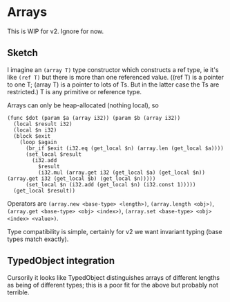 # Arrays

This is WIP for v2.  Ignore for now.

## Sketch

I imagine an `(array T)` type constructor which constructs a ref type, ie it's like `(ref T)`
but there is more than one referenced value.  ((ref T) is a pointer to one T; (array T) is
a pointer to lots of Ts.  But in the latter case the Ts are restricted.)  T is any primitive
or reference type.

Arrays can only be heap-allocated (nothing local), so

```
(func $dot (param $a (array i32)) (param $b (array i32))
  (local $result i32)
  (local $n i32)
  (block $exit
    (loop $again
      (br_if $exit (i32.eq (get_local $n) (array.len (get_local $a))))
      (set_local $result
        (i32.add
          $result
          (i32.mul (array.get i32 (get_local $a) (get_local $n)) (array.get i32 (get_local $b) (get_local $n)))))
      (set_local $n (i32.add (get_local $n) (i32.const 1)))))
  (get_local $result))
```

 Operators are `(array.new <base-type> <length>)`, `(array.length <obj>)`, `(array.get <base-type> <obj> <index>)`,
 `(array.set <base-type> <obj> <index> <value>)`.
 
 Type compatibility is simple, certainly for v2 we want invariant typing (base types match exactly).
 
 ## TypedObject integration
 
 Cursorily it looks like TypedObject distinguishes arrays of different lengths as being of different types;
 this is a poor fit for the above but probably not terrible.
 
